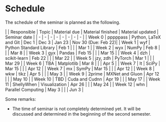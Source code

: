 # Schedule

The schedule of the seminar is planned as the following.

| | Responsible | Topic | Material due | Material finished | Material updated | Seminar date |
| - | - | - | - | - | - | - | - |
| Week 0 | pppppass | Python, LaTeX and Git | Dec 1 | Dec 3 | Jan 23 | Nov 30 (Due: Feb 22)|
| Week 1 | wyf | Python Standard Library | Feb 1 | | | Mar 1 |
| Week 2 | wyx | NumPy | Feb 8 | | | Mar 8 |
| Week 3 | gyx | Pandas | Feb 15 | | | Mar 15 |
| Week 4 | dzh | scikit-learn | Feb 22 | | | Mar 22 |
| Week 5 | jzy, zdh | PyTorch | Mar 1 | | | Mar 29 |
| Week 6 | TBA | Matplotlib | Mar 8 | | | Apr 5 |
| Week 7 | lt | SciPy | Mar 15 | | | Apr 12 |
| Week 7 | mx | SymPy | Mar 15 | | | Apr 12 |
| Week 8 | wkw | tikz | Apr 5 | | | May 3 |
| Week 9 | 2prime | MXNet and Gluon | Apr 12 | | | May 10 |
| Week 10 | TBD | Cuda and Cudnn | Apr 19 | | | May 17 |
| Week 11 | ShellyWhen | Visualization | Apr 26 | | | May 24 |
| Week 12 | whn | Parallel Computing | May 3 | | | Jun 3 |

Some remarks:
- The time of seminar is not completely determined yet. It will be
discussed and determined in the beginning of the second semester.
